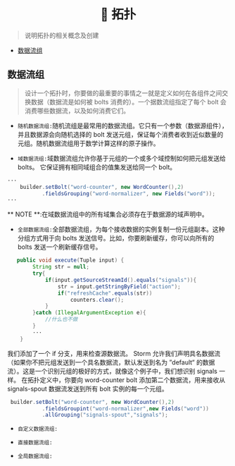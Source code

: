 # <center> :rainbow: 拓扑</center>

> 说明拓扑的相关概念及创建

<!-- MarkdownTOC -->

- [数据流组](#%E6%95%B0%E6%8D%AE%E6%B5%81%E7%BB%84)

<!-- /MarkdownTOC -->

## 数据流组

> 设计一个拓扑时，你要做的最重要的事情之一就是定义如何在各组件之间交换数据（数据流是如何被 bolts 消费的）。一个据数流组指定了每个 bolt 会消费哪些数据流，以及如何消费它们。

- `随机数据流组:`随机流组是最常用的数据流组。它只有一个参数（数据源组件），并且数据源会向随机选择的 bolt 发送元组，保证每个消费者收到近似数量的元组。随机数据流组用于数学计算这样的原子操作。

- `域数据流组:`域数据流组允许你基于元组的一个或多个域控制如何把元组发送给 bolts。 它保证拥有相同域组合的值集发送给同一个 bolt。
```java
···
    builder.setBolt("word-counter", new WordCounter(),2)
           .fieldsGrouping("word-normalizer", new Fields("word"));
···  
```
  ** NOTE **:在域数据流组中的所有域集合必须存在于数据源的域声明中。

- `全部数据流组:`全部数据流组，为每个接收数据的实例复制一份元组副本。这种分组方式用于向 bolts 发送信号。比如，你要刷新缓存，你可以向所有的 bolts 发送一个刷新缓存信号。
```java
   public void execute(Tuple input) {
        String str = null;
        try{
            if(input.getSourceStreamId().equals("signals")){
                str = input.getStringByField("action");
                if("refreshCache".equals(str))
                    counters.clear();
            }
        }catch (IllegalArgumentException e){
            //什么也不做
        }
        ···
    }
```
我们添加了一个 if 分支，用来检查源数据流。 Storm 允许我们声明具名数据流（如果你不把元组发送到一个具名数据流，默认发送到名为 ”default“ 的数据流）。这是一个识别元组的极好的方式，就像这个例子中，我们想识别 signals 一样。 在拓扑定义中，你要向 word-counter bolt 添加第二个数据流，用来接收从 signals-spout 数据流发送到所有 bolt 实例的每一个元组。
```java
 builder.setBolt("word-counter", new WordCounter(),2)
           .fieldsGroupint("word-normalizer",new Fields("word"))
           .allGrouping("signals-spout","signals");   
```

- `自定义数据流组:`

- `直接数据流组:`

- `全局数据流组:`

